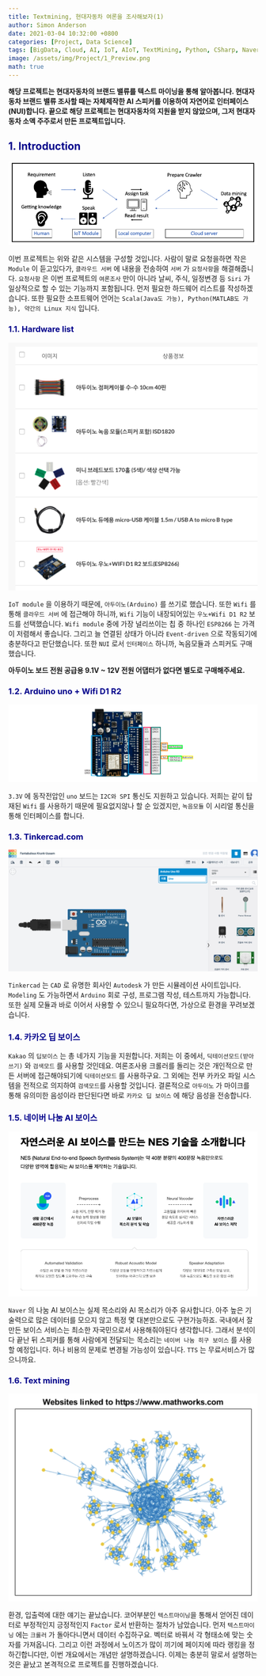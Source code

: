 ```yaml
---
title: Textmining, 현대자동차 여론을 조사해보자(1)
author: Simon Anderson
date: 2021-03-04 10:32:00 +0800
categories: [Project, Data Science]
tags: [BigData, Cloud, AI, IoT, AIoT, TextMining, Python, CSharp, Naver, Hyundai, Kakao]
image: /assets/img/Project/1_Preview.png
math: true
---
```




 **해당 프로젝트는 현대자동차의 브랜드 밸류를 텍스트 마이닝을 통해 알아봅니다. 현대자동차 브랜드 밸류 조사할 때는 자체제작한 AI 스피커를 이용하여 자연어로 인터페이스(NUI)합니다. 끝으로 해당 프로젝트는 현대자동차의 지원을 받지 않았으며, 그저 현대자동차 소액 주주로서 만든 프로젝트입니다.**



## <span style="color:darkblue">1. Introduction</span>

![Structure](/assets/img/Project/1_1.png)

  이번 프로젝트는 위와 같은 시스템을 구성할 것입니다. 사람이 말로 요청을하면 작은 `Module` 이 듣고있다가, `클라우드 서버` 에 내용을 전송하여 `서버` 가 `요청사항`을 해결해줍니다. `요청사항` 은 이번 프로젝트의 `여론조사` 만이 아니라 날씨, 주식, 일정변경 등 `Siri` 가 일상적으로 할 수 있는 기능까지 포함됩니다. 먼저 필요한 하드웨어 리스트를 작성하겠습니다. 또한 필요한 소프트웨어 언어는 `Scala(Java도 가능), Python(MATLAB도 가능), 약간의 Linux 지식` 입니다.

### <span style="color:darkblue">1.1. Hardware list</span>

![Arduino](/assets/img/Project/1_2.png)

 `IoT module` 을 이용하기 때문에, `아두이노(Arduino)` 를 쓰기로 했습니다. 또한 `Wifi` 를 통해 `클라우드 서버` 에 접근해야 하니까, `Wifi` 기능이 내장되어있는 `우노+Wifi D1 R2` 보드를 선택했습니다. `Wifi module`  중에 가장 널리쓰이는 칩 중 하나인  `ESP8266` 는 가격이 저렴해서 좋습니다. 그리고 늘 연결된 상태가 아니라 `Event-driven` 으로 작동되기에 충분하다고 판단했습니다. 또한 `NUI` 로서 `인터페이스` 하니까, 녹음모듈과 스피커도 구매했습니다.

**아두이노 보드 전원 공급용 9.1V ~ 12V 전원 어댑터가 없다면 별도로 구매해주세요.**

### <span style="color:darkblue">1.2. Arduino uno + Wifi D1 R2</span>

![pin map](/assets/img/Project/1_3.png)

 `3.3V` 에 동작전압인 `uno` 보드는 `I2C와 SPI` 통신도 지원하고 있습니다. 저희는 같이 탑재된 `Wifi` 를 사용하기 때문에 필요없지않나 할 순 있겠지만, `녹음모듈` 이 시리얼 통신을 통해 인터페이스를 합니다. 

### <span style="color:darkblue">1.3. Tinkercad.com</span>

![Tinkercad](/assets/img/Project/1_4.png) 

 `Tinkercad` 는 `CAD` 로 유명한 회사인 `Autodesk` 가 만든 시뮬레이션 사이트입니다. `Modeling` 도 가능하면서 `Arduino` 회로 구성, 프로그램 작성, 테스트까지 가능합니다. 또한 실제 모듈과 바로 이어서 사용할 수 있으니 필요하다면, 가상으로 환경을 꾸려보겠습니다. 

### <span style="color:darkblue">1.4. 카카오 딥 보이스</span>

 `Kakao` 의 `딥보이스` 는 총 네가지 기능을 지원합니다. 저희는 이 중에서, `딕테이션모드(받아쓰기)` 와 `검색모드` 를 사용할 것인데요. 여론조사용 크롤러를 돌리는 것은 개인적으로 만든 서버에 접근해야되기에 `딕테이션모드` 를 사용하구요. 그 외에는 전부 카카오 파일 시스템을 전적으로 의지하여 `검색모드`를 사용할 것입니다. 결론적으로 `아두이노` 가 마이크를 통해 유의미한 음성이라 판단된다면 바로 `카카오 딥 보이스` 에 해당 음성을 전송합니다. 

### <span style="color:darkblue">1.5. 네이버 나눔 AI 보이스</span>

![Tinkercad](/assets/img/Project/1_6.png) 

`Naver` 의 나눔 AI 보이스는 실제 목소리와 AI 목소리가 아주 유사합니다. 아주 높은 기술력으로 많은 데이터를 모으지 않고 특정 몇 대본만으로도 구현가능하죠. 국내에서 잘 만든 보이스 서비스는 최소한 자국민으로서 사용해줘야된다 생각합니다. 그래서 분석이 다 끝난 뒤 스피커를 통해 사람에게 전달되는 목소리는 `네이버 나눔 히구 보이스` 를 사용할 예정입니다. 허나 비용의 문제로 변경될 가능성이 있습니다. `TTS` 는 무료서비스가 많으니까요.

### <span style="color:darkblue">1.6. Text mining</span>

![pagerank](/assets/img/Project/1_7.png) 

 환경, 입출력에 대한 얘기는 끝났습니다. 코어부분인 `텍스트마이닝`을 통해서 얻어진 데이터로 부정적인지 긍정적인지 `Factor` 로서 반환하는 절차가 남았습니다. 먼저 `텍스트마이닝` 에는 `크롤러` 가 돌아다니면서 데이터 수집하구요. 벡터로 바꿔서 각 형태소에 맞는 숫자를 가져옵니다. 그리고 이런 과정에서 노이즈가 많이 끼기에 페이지에 따라 랭킹을 정하긴합니다만, 이번 개요에서는 개념만 설명하겠습니다. 이제는 충분히 말로서 설명하는 것은 끝났고 본격적으로 프로젝트를 진행하겠습니다.